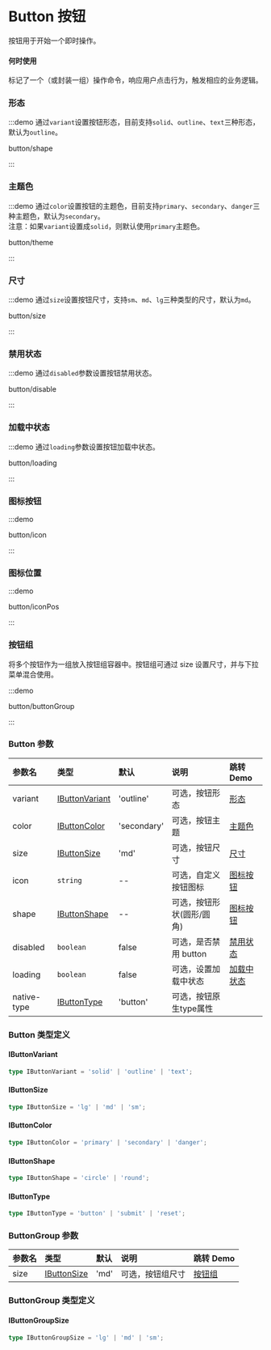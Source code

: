 # Button 按钮

按钮用于开始一个即时操作。

#### 何时使用

标记了一个（或封装一组）操作命令，响应用户点击行为，触发相应的业务逻辑。

### 形态

:::demo 通过`variant`设置按钮形态，目前支持`solid`、`outline`、`text`三种形态，默认为`outline`。

button/shape

:::

### 主题色

:::demo 通过`color`设置按钮的主题色，目前支持`primary`、`secondary`、`danger`三种主题色，默认为`secondary`。<br>注意：如果`variant`设置成`solid`，则默认使用`primary`主题色。

button/theme

:::

### 尺寸

:::demo 通过`size`设置按钮尺寸，支持`sm`、`md`、`lg`三种类型的尺寸，默认为`md`。

button/size

:::

### 禁用状态

:::demo 通过`disabled`参数设置按钮禁用状态。

button/disable

:::

### 加载中状态

:::demo 通过`loading`参数设置按钮加载中状态。

button/loading

:::

### 图标按钮

:::demo

button/icon

:::

### 图标位置

:::demo

button/iconPos

:::

### 按钮组

将多个按钮作为一组放入按钮组容器中。按钮组可通过 size 设置尺寸，并与下拉菜单混合使用。

:::demo

button/buttonGroup

:::

### Button 参数

| 参数名   | 类型                              | 默认        | 说明                      | 跳转 Demo                 |
| :------- | :-------------------------------- | :---------- | :------------------------ | :------------------------ |
| variant  | [IButtonVariant](#ibuttonvariant) | 'outline'   | 可选，按钮形态            | [形态](#形态)             |
| color    | [IButtonColor](#ibuttoncolor)     | 'secondary' | 可选，按钮主题            | [主题色](#主题色)         |
| size     | [IButtonSize](#ibuttonsize)       | 'md'        | 可选，按钮尺寸            | [尺寸](#尺寸)             |
| icon     | `string`                          | --          | 可选，自定义按钮图标      | [图标按钮](#图标按钮)     |
| shape    | [IButtonShape](#ibuttonshape)     | --          | 可选，按钮形状(圆形/圆角) | [图标按钮](#图标按钮)     |
| disabled | `boolean`                         | false       | 可选，是否禁用 button     | [禁用状态](#禁用状态)     |
| loading  | `boolean`                         | false       | 可选，设置加载中状态      | [加载中状态](#加载中状态) |
| native-type  | [IButtonType](#ibuttontype)    | 'button'       | 可选，按钮原生type属性      |  |

### Button 类型定义

#### IButtonVariant

```ts
type IButtonVariant = 'solid' | 'outline' | 'text';
```

#### IButtonSize

```ts
type IButtonSize = 'lg' | 'md' | 'sm';
```

#### IButtonColor

```ts
type IButtonColor = 'primary' | 'secondary' | 'danger';
```

#### IButtonShape

```ts
type IButtonShape = 'circle' | 'round';
```

#### IButtonType

```ts
type IButtonType = 'button' | 'submit' | 'reset';
```

### ButtonGroup 参数

| 参数名 | 类型                             | 默认 | 说明             | 跳转 Demo         |
| :----- | :------------------------------- | :--- | :--------------- | :---------------- |
| size   | [IButtonSize](#ibuttongroupsize) | 'md' | 可选，按钮组尺寸 | [按钮组](#按钮组) |

### ButtonGroup 类型定义

#### IButtonGroupSize

```ts
type IButtonGroupSize = 'lg' | 'md' | 'sm';
```
